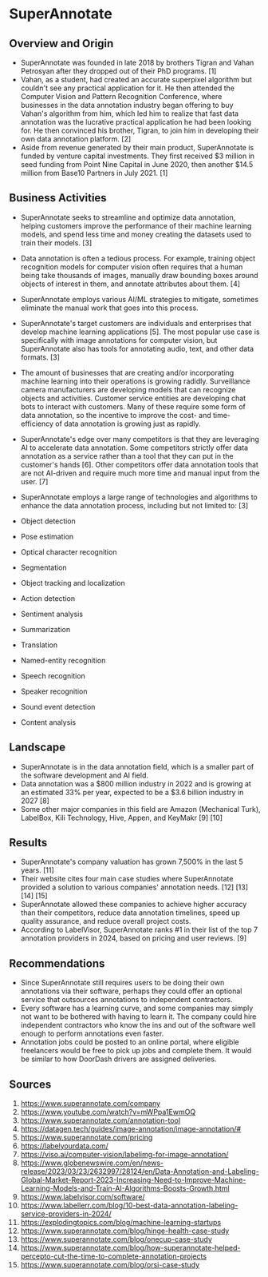 # SuperAnnotate

## Overview and Origin

* SuperAnnotate was founded in late 2018 by brothers Tigran and Vahan Petrosyan after they dropped out of their PhD programs. [1]
* Vahan, as a student, had created an accurate superpixel algorithm but couldn't see any practical application for it. He then attended the Computer Vision and Pattern Recognition Conference, where businesses in the data annotation industry began offering to buy Vahan's algorithm from him, which led him to realize that fast data annotation was the lucrative practical application he had been looking for. He then convinced his brother, Tigran, to join him in developing their own data annotation platform. [2]
* Aside from revenue generated by their main product, SuperAnnotate is funded by venture capital investments. They first received $3 million in seed funding from Point Nine Capital in June 2020, then another $14.5 million from Base10 Partners in July 2021. [1]

## Business Activities

* SuperAnnotate seeks to streamline and optimize data annotation, helping customers improve the performance of their machine learning models, and spend less time and money creating the datasets used to train their models. [3]
* Data annotation is often a tedious process. For example, training object recognition models for computer vision often requires that a human being take thousands of images, manually draw bounding boxes around objects of interest in them, and annotate attributes about them. [4]
* SuperAnnotate employs various AI/ML strategies to mitigate, sometimes eliminate the manual work that goes into this process.

* SuperAnnotate's target customers are individuals and enterprises that develop machine learning applications [5]. The most popular use case is specifically with image annotations for computer vision, but SuperAnnotate also has tools for annotating audio, text, and other data formats. [3]
* The amount of businesses that are creating and/or incorporating machine learning into their operations is growing radidly. Surveillance camera manufacturers are developing models that can recognize objects and activities. Customer service entities are developing chat bots to interact with customers. Many of these require some form of data annotation, so the incentive to improve the cost- and time-efficiency of data annotation is growing just as rapidly.
* SuperAnnotate's edge over many competitors is that they are leveraging AI to accelerate data annotation. Some competitors strictly offer data annotation as a service rather than a tool that they can put in the customer's hands [6]. Other competitors offer data annotation tools that are not AI-driven and require much more time and manual input from the user. [7]
* SuperAnnotate employs a large range of technologies and algorithms to enhance the data annotation process, including but not limited to: [3]
* Object detection
* Pose estimation
* Optical character recognition
* Segmentation
* Object tracking and localization
* Action detection
* Sentiment analysis
* Summarization
* Translation
* Named-entity recognition
* Speech recognition
* Speaker recognition
* Sound event detection
* Content analysis

## Landscape

* SuperAnnotate is in the data annotation field, which is a smaller part of the software development and AI field.
* Data annotation was a $800 million industry in 2022 and is growing at an estimated 33% per year, expected to be a $3.6 billion industry in 2027 [8]
* Some other major companies in this field are Amazon (Mechanical Turk), LabelBox, Kili Technology, Hive, Appen, and KeyMakr [9] [10]

## Results

* SuperAnnotate's company valuation has grown 7,500% in the last 5 years. [11]
* Their website cites four main case studies where SuperAnnotate provided a solution to various companies' annotation needs. [12] [13] [14] [15]
* SuperAnnotate allowed these companies to achieve higher accuracy than their competitors, reduce data annotation timelines, speed up quality assurance, and reduce overall project costs.
* According to LabelVisor, SuperAnnotate ranks #1 in their list of the top 7 annotation providers in 2024, based on pricing and user reviews. [9]

## Recommendations

* Since SuperAnnotate still requires users to be doing their own annotations via their software, perhaps they could offer an optional service that outsources annotations to independent contractors.
* Every software has a learning curve, and some companies may simply not want to be bothered with having to learn it. The company could hire independent contractors who know the ins and out of the software well enough to perform annotations even faster.
* Annotation jobs could be posted to an online portal, where eligible freelancers would be free to pick up jobs and complete them. It would be similar to how DoorDash drivers are assigned deliveries.

## Sources
1. https://www.superannotate.com/company
2. https://www.youtube.com/watch?v=mWPpa1EwmOQ
3. https://www.superannotate.com/annotation-tool
4. https://datagen.tech/guides/image-annotation/image-annotation/#
5. https://www.superannotate.com/pricing
6. https://labelyourdata.com/
7. https://viso.ai/computer-vision/labelimg-for-image-annotation/
8. https://www.globenewswire.com/en/news-release/2023/03/23/2632997/28124/en/Data-Annotation-and-Labeling-Global-Market-Report-2023-Increasing-Need-to-Improve-Machine-Learning-Models-and-Train-AI-Algorithms-Boosts-Growth.html
9. https://www.labelvisor.com/software/
10. https://www.labellerr.com/blog/10-best-data-annotation-labeling-service-providers-in-2024/
11. https://explodingtopics.com/blog/machine-learning-startups
12. https://www.superannotate.com/blog/hinge-health-case-study
13. https://www.superannotate.com/blog/onecup-case-study
14. https://www.superannotate.com/blog/how-superannotate-helped-percepto-cut-the-time-to-complete-annotation-projects
15. https://www.superannotate.com/blog/orsi-case-study
